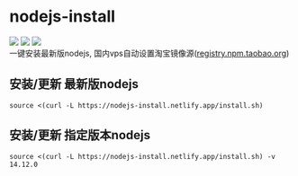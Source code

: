 # nodejs-install
![](https://img.shields.io/github/stars/Jrohy/nodejs-install.svg)
![](https://img.shields.io/github/forks/Jrohy/nodejs-install.svg) 
![](https://img.shields.io/github/license/Jrohy/nodejs-install.svg)  
一键安装最新版nodejs, 国内vps自动设置淘宝镜像源([registry.npm.taobao.org](https://registry.npm.taobao.org))

## 安装/更新 最新版nodejs
```
source <(curl -L https://nodejs-install.netlify.app/install.sh)
```

## 安装/更新 指定版本nodejs
```
source <(curl -L https://nodejs-install.netlify.app/install.sh) -v 14.12.0
``` 